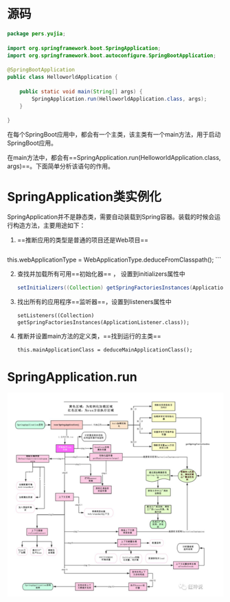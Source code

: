 # 源码

```java
package pers.yujia;

import org.springframework.boot.SpringApplication;
import org.springframework.boot.autoconfigure.SpringBootApplication;

@SpringBootApplication
public class HelloworldApplication {

	public static void main(String[] args) {
		SpringApplication.run(HelloworldApplication.class, args);
	}

}
```

在每个SpringBoot应用中，都会有一个主类，该主类有一个main方法，用于启动SpringBoot应用。

在main方法中，都会有==SpringApplication.run(HelloworldApplication.class, args)==。下面简单分析该语句的作用。

# SpringApplication类实例化

SpringApplication并不是静态类，需要自动装载到Spring容器。装载的时候会运行构造方法，主要用途如下：

1. ==推断应用的类型是普通的项目还是Web项目==

    ```java
this.webApplicationType = WebApplicationType.deduceFromClasspath();
    ```

2. 查找并加载所有可用==初始化器== ， 设置到initializers属性中

   ```java
   setInitializers((Collection) getSpringFactoriesInstances(ApplicationContextInitializer.class));
   ```

3. 找出所有的应用程序==监听器==，设置到listeners属性中

    ```
    setListeners((Collection) getSpringFactoriesInstances(ApplicationListener.class));
    ```

4. 推断并设置main方法的定义类，==找到运行的主类==

    ```
    this.mainApplicationClass = deduceMainApplicationClass();
    ```

# SpringApplication.run

![image-20210725001211787](imgs/image-20210725001211787.png)

